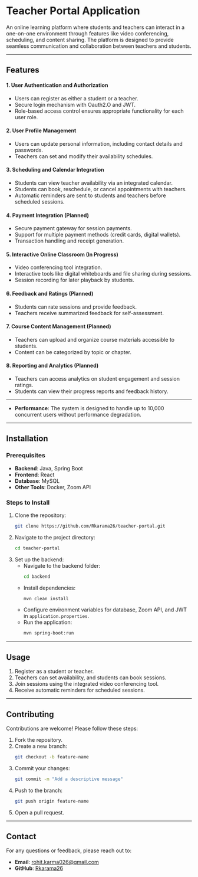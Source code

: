# Teacher Portal Application

An online learning platform where students and teachers can interact in a one-on-one environment through features like video conferencing, scheduling, and content sharing. The platform is designed to provide seamless communication and collaboration between teachers and students.

---


## Features

#### 1. User Authentication and Authorization
- Users can register as either a student or a teacher.
- Secure login mechanism with Oauth2.O and JWT.
- Role-based access control ensures appropriate functionality for each user role.

#### 2. User Profile Management
- Users can update personal information, including contact details and passwords.
- Teachers can set and modify their availability schedules.

#### 3. Scheduling and Calendar Integration
- Students can view teacher availability via an integrated calendar.
- Students can book, reschedule, or cancel appointments with teachers.
- Automatic reminders are sent to students and teachers before scheduled sessions.

#### 4. Payment Integration (Planned)
- Secure payment gateway for session payments.
- Support for multiple payment methods (credit cards, digital wallets).
- Transaction handling and receipt generation.

#### 5. Interactive Online Classroom (In Progress)
- Video conferencing tool integration.
- Interactive tools like digital whiteboards and file sharing during sessions.
- Session recording for later playback by students.

#### 6. Feedback and Ratings (Planned)
- Students can rate sessions and provide feedback.
- Teachers receive summarized feedback for self-assessment.

#### 7. Course Content Management (Planned)
- Teachers can upload and organize course materials accessible to students.
- Content can be categorized by topic or chapter.

#### 8. Reporting and Analytics (Planned)
- Teachers can access analytics on student engagement and session ratings.
- Students can view their progress reports and feedback history.

---


- **Performance**: The system is designed to handle up to 10,000 concurrent users without performance degradation.

---

## Installation

### Prerequisites
- **Backend**: Java, Spring Boot
- **Frontend**: React
- **Database**: MySQL
- **Other Tools**: Docker, Zoom API

### Steps to Install
1. Clone the repository:
   ```bash
   git clone https://github.com/Rkarama26/teacher-portal.git
   ```
2. Navigate to the project directory:
   ```bash
   cd teacher-portal
   ```
3. Set up the backend:
   - Navigate to the backend folder:
     ```bash
     cd backend
     ```
   - Install dependencies:
     ```bash
     mvn clean install
     ```
   - Configure environment variables for database, Zoom API, and JWT in `application.properties`.
   - Run the application:
     ```bash
     mvn spring-boot:run
     ```

---

## Usage

1. Register as a student or teacher.
2. Teachers can set availability, and students can book sessions.
3. Join sessions using the integrated video conferencing tool.
4. Receive automatic reminders for scheduled sessions.

---

## Contributing

Contributions are welcome! Please follow these steps:
1. Fork the repository.
2. Create a new branch:
   ```bash
   git checkout -b feature-name
   ```
3. Commit your changes:
   ```bash
   git commit -m "Add a descriptive message"
   ```
4. Push to the branch:
   ```bash
   git push origin feature-name
   ```
5. Open a pull request.

---

## Contact

For any questions or feedback, please reach out to:
- **Email**: [rohit.karma026@gmail.com](mailto:rohit.karma026@gmail.com)
- **GitHub**: [Rkarama26](https://github.com/Rkarama26)

